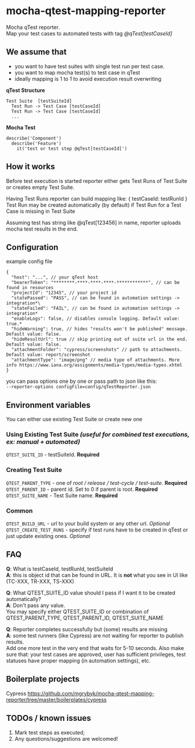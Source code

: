 # mocha-qtest-mapping-reporter
Mocha qTest reporter.  
Map your test cases to automated tests with tag _@qTest[testCaseId]_

## We assume that

* you want to have test suites with single test run per test case.
* you want to map mocha test(s) to test case in qTest
* ideally mapping is 1 to 1 to avoid execution result overwriting

**qTest Structure**
```
Test Suite  [testSuiteId]
  Test Run -> Test Case [testCaseId]
  Test Run -> Test Case [testCaseId]
  ...
```

**Mocha Test**
```
describe('Component')
  describe('Feature')
    it('test or test step @qTest[testCaseId]')
```

## How it works

Before test execution is started reporter either gets Test Runs of Test Suite or creates empty Test Suite.

Having Test Runs reporter can build mapping like: { testCaseId: testRunId }  
Test Run may be created automatically (by default) if Test Run for a Test Case is missing in Test Suite

Assuming test has string like @qTest[123456] in name, reporter uploads mocha test results in the end.

## Configuration

example config file
```
{
  "host": "...", // your qTest host
  "bearerToken": "********-****-****-****-************", // can be found in resources
  "projectId": "12345", // your project id
  "statePassed": "PASS", // can be found in automation settings -> integration*\
  "stateFailed": "FAIL", // can be found in automation settings -> integration*
  "enableLogs": false, // disables console logging. Default value: true.*
  "hideWarning": true, // hides "results won't be published" message. Default value: false.
  "hideResultUrl": true // skip printing out of suite url in the end. Default value: false.
  "attachmentFolder": "cypress/screenshots" // path to attachments. Default value: report/screenshot
  "attachmentType": "image/png" // media type of attachments. More info https://www.iana.org/assignments/media-types/media-types.xhtml
}
```
you can pass options one by one or pass path to json like this:  
`--reporter-options configFile=config/qTestReporter.json`

## Environment variables

You can either use existing Test Suite or create new one

### Using Existing Test Suite *(useful for combined test executions, ex: manual + automated)*

`QTEST_SUITE_ID` - testSuiteId. **Required**

### Creating Test Suite
`QTEST_PARENT_TYPE` - one of *root / release / test-cycle / test-suite*. **Required**  
`QTEST_PARENT_ID` - parent id. Set to 0 if parent is root. **Required**  
`QTEST_SUITE_NAME` - Test Suite name. **Required**

### Common

`QTEST_BUILD_URL` - url to your build system or any other url. *Optional*  
`QTEST_CREATE_TEST_RUNS` - specify if test runs have to be created in qTest or just update existing ones. *Optional*

## FAQ

**Q**: What is testCaseId, testRunId, testSuiteId  
**A**: this is object id that can be found in URL. It is **not** what you see in UI like (TC-XXX, TR-XXX, TS-XXX)

**Q**: What QTEST_SUITE_ID value should I pass if I want it to be created automatically?  
**A**: Don't pass any value.  
You may specify either QTEST_SUITE_ID or combination of QTEST_PARENT_TYPE, QTEST_PARENT_ID, QTEST_SUITE_NAME

**Q**: Reporter completes successfully but (some) results are missing  
**A**: some test runners (like Cypress) are not waiting for reporter to publish results.  
Add one more test in the very end that waits for 5-10 seconds. Also make sure that: your test cases are approved, user has sufficient privileges, test statuses have proper mapping (in automation settings), etc.

## Boilerplate projects

Cypress https://github.com/mgrybyk/mocha-qtest-mapping-reporter/tree/master/boilerplates/cypress


## TODOs / known issues
1. Mark test steps as executed;
2. Any questions/suggestions are welcomed!
